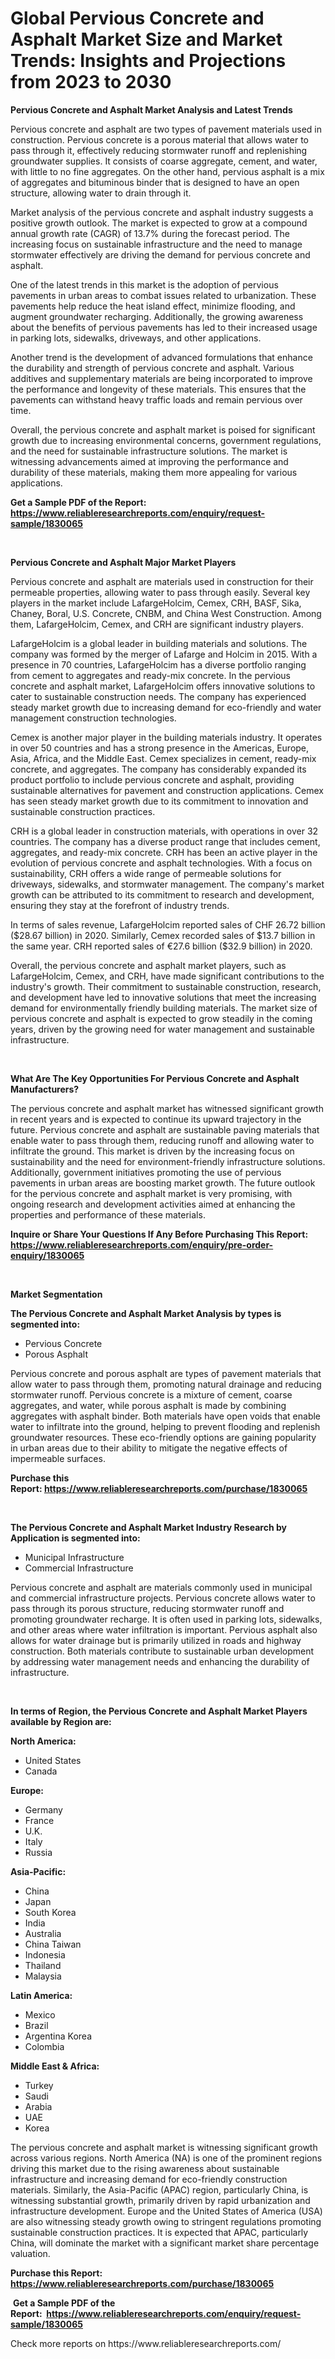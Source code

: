<p><h1>Global Pervious Concrete and Asphalt Market Size and Market Trends: Insights and Projections from 2023 to 2030</h1></p><p><strong>Pervious Concrete and Asphalt Market Analysis and Latest Trends</strong></p>
<p><p>Pervious concrete and asphalt are two types of pavement materials used in construction. Pervious concrete is a porous material that allows water to pass through it, effectively reducing stormwater runoff and replenishing groundwater supplies. It consists of coarse aggregate, cement, and water, with little to no fine aggregates. On the other hand, pervious asphalt is a mix of aggregates and bituminous binder that is designed to have an open structure, allowing water to drain through it.</p><p>Market analysis of the pervious concrete and asphalt industry suggests a positive growth outlook. The market is expected to grow at a compound annual growth rate (CAGR) of 13.7% during the forecast period. The increasing focus on sustainable infrastructure and the need to manage stormwater effectively are driving the demand for pervious concrete and asphalt.</p><p>One of the latest trends in this market is the adoption of pervious pavements in urban areas to combat issues related to urbanization. These pavements help reduce the heat island effect, minimize flooding, and augment groundwater recharging. Additionally, the growing awareness about the benefits of pervious pavements has led to their increased usage in parking lots, sidewalks, driveways, and other applications.</p><p>Another trend is the development of advanced formulations that enhance the durability and strength of pervious concrete and asphalt. Various additives and supplementary materials are being incorporated to improve the performance and longevity of these materials. This ensures that the pavements can withstand heavy traffic loads and remain pervious over time.</p><p>Overall, the pervious concrete and asphalt market is poised for significant growth due to increasing environmental concerns, government regulations, and the need for sustainable infrastructure solutions. The market is witnessing advancements aimed at improving the performance and durability of these materials, making them more appealing for various applications.</p></p>
<p><strong>Get a Sample PDF of the Report:&nbsp; <a href="https://www.reliableresearchreports.com/enquiry/request-sample/1830065">https://www.reliableresearchreports.com/enquiry/request-sample/1830065</a></strong></p>
<p>&nbsp;</p>
<p><strong>Pervious Concrete and Asphalt Major Market Players</strong></p>
<p><p>Pervious concrete and asphalt are materials used in construction for their permeable properties, allowing water to pass through easily. Several key players in the market include LafargeHolcim, Cemex, CRH, BASF, Sika, Chaney, Boral, U.S. Concrete, CNBM, and China West Construction. Among them, LafargeHolcim, Cemex, and CRH are significant industry players.</p><p>LafargeHolcim is a global leader in building materials and solutions. The company was formed by the merger of Lafarge and Holcim in 2015. With a presence in 70 countries, LafargeHolcim has a diverse portfolio ranging from cement to aggregates and ready-mix concrete. In the pervious concrete and asphalt market, LafargeHolcim offers innovative solutions to cater to sustainable construction needs. The company has experienced steady market growth due to increasing demand for eco-friendly and water management construction technologies.</p><p>Cemex is another major player in the building materials industry. It operates in over 50 countries and has a strong presence in the Americas, Europe, Asia, Africa, and the Middle East. Cemex specializes in cement, ready-mix concrete, and aggregates. The company has considerably expanded its product portfolio to include pervious concrete and asphalt, providing sustainable alternatives for pavement and construction applications. Cemex has seen steady market growth due to its commitment to innovation and sustainable construction practices.</p><p>CRH is a global leader in construction materials, with operations in over 32 countries. The company has a diverse product range that includes cement, aggregates, and ready-mix concrete. CRH has been an active player in the evolution of pervious concrete and asphalt technologies. With a focus on sustainability, CRH offers a wide range of permeable solutions for driveways, sidewalks, and stormwater management. The company's market growth can be attributed to its commitment to research and development, ensuring they stay at the forefront of industry trends.</p><p>In terms of sales revenue, LafargeHolcim reported sales of CHF 26.72 billion ($28.67 billion) in 2020. Similarly, Cemex recorded sales of $13.7 billion in the same year. CRH reported sales of €27.6 billion ($32.9 billion) in 2020.</p><p>Overall, the pervious concrete and asphalt market players, such as LafargeHolcim, Cemex, and CRH, have made significant contributions to the industry's growth. Their commitment to sustainable construction, research, and development have led to innovative solutions that meet the increasing demand for environmentally friendly building materials. The market size of pervious concrete and asphalt is expected to grow steadily in the coming years, driven by the growing need for water management and sustainable infrastructure.</p></p>
<p>&nbsp;</p>
<p><strong>What Are The Key Opportunities For Pervious Concrete and Asphalt Manufacturers?</strong></p>
<p><p>The pervious concrete and asphalt market has witnessed significant growth in recent years and is expected to continue its upward trajectory in the future. Pervious concrete and asphalt are sustainable paving materials that enable water to pass through them, reducing runoff and allowing water to infiltrate the ground. This market is driven by the increasing focus on sustainability and the need for environment-friendly infrastructure solutions. Additionally, government initiatives promoting the use of pervious pavements in urban areas are boosting market growth. The future outlook for the pervious concrete and asphalt market is very promising, with ongoing research and development activities aimed at enhancing the properties and performance of these materials.</p></p>
<p><strong>Inquire or Share Your Questions If Any Before Purchasing This Report: <a href="https://www.reliableresearchreports.com/enquiry/pre-order-enquiry/1830065">https://www.reliableresearchreports.com/enquiry/pre-order-enquiry/1830065</a></strong></p>
<p>&nbsp;</p>
<p><strong>Market Segmentation</strong></p>
<p><strong>The Pervious Concrete and Asphalt Market Analysis by types is segmented into:</strong></p>
<p><ul><li>Pervious Concrete</li><li>Porous Asphalt</li></ul></p>
<p><p>Pervious concrete and porous asphalt are types of pavement materials that allow water to pass through them, promoting natural drainage and reducing stormwater runoff. Pervious concrete is a mixture of cement, coarse aggregates, and water, while porous asphalt is made by combining aggregates with asphalt binder. Both materials have open voids that enable water to infiltrate into the ground, helping to prevent flooding and replenish groundwater resources. These eco-friendly options are gaining popularity in urban areas due to their ability to mitigate the negative effects of impermeable surfaces.</p></p>
<p><strong>Purchase this Report:&nbsp;<a href="https://www.reliableresearchreports.com/purchase/1830065">https://www.reliableresearchreports.com/purchase/1830065</a></strong></p>
<p>&nbsp;</p>
<p><strong>The Pervious Concrete and Asphalt Market Industry Research by Application is segmented into:</strong></p>
<p><ul><li>Municipal Infrastructure</li><li>Commercial Infrastructure</li></ul></p>
<p><p>Pervious concrete and asphalt are materials commonly used in municipal and commercial infrastructure projects. Pervious concrete allows water to pass through its porous structure, reducing stormwater runoff and promoting groundwater recharge. It is often used in parking lots, sidewalks, and other areas where water infiltration is important. Pervious asphalt also allows for water drainage but is primarily utilized in roads and highway construction. Both materials contribute to sustainable urban development by addressing water management needs and enhancing the durability of infrastructure.</p></p>
<p>&nbsp;</p>
<p><strong>In terms of Region, the Pervious Concrete and Asphalt Market Players available by Region are:</strong></p>
<p>
    <p> <strong> North America: </strong>
        <ul>
            <li>United States</li>
            <li>Canada</li>
        </ul>
        </p> 
    <p> <strong> Europe: </strong>
        <ul>
            <li>Germany</li>
            <li>France</li>
            <li>U.K.</li>
            <li>Italy</li>
            <li>Russia</li>
        </ul>
        </p> 
    <p> <strong> Asia-Pacific: </strong>
        <ul>
            <li>China</li>
            <li>Japan</li>
            <li>South Korea</li>
            <li>India</li>
            <li>Australia</li>
            <li>China Taiwan</li>
            <li>Indonesia</li>
            <li>Thailand</li>
            <li>Malaysia</li>
        </ul>
        </p> 
    <p> <strong> Latin America: </strong>
        <ul>
            <li>Mexico</li>
            <li>Brazil</li>
            <li>Argentina Korea</li>
            <li>Colombia</li>
        </ul>
        </p> 
    <p> <strong> Middle East & Africa: </strong>
        <ul>
            <li>Turkey</li>
            <li>Saudi</li>
            <li>Arabia</li>
            <li>UAE</li>
            <li>Korea</li>
        </ul>
    </p>
    </p>
<p><p>The pervious concrete and asphalt market is witnessing significant growth across various regions. North America (NA) is one of the prominent regions driving this market due to the rising awareness about sustainable infrastructure and increasing demand for eco-friendly construction materials. Similarly, the Asia-Pacific (APAC) region, particularly China, is witnessing substantial growth, primarily driven by rapid urbanization and infrastructure development. Europe and the United States of America (USA) are also witnessing steady growth owing to stringent regulations promoting sustainable construction practices. It is expected that APAC, particularly China, will dominate the market with a significant market share percentage valuation.</p></p>
<p><strong>Purchase this Report: <a href="https://www.reliableresearchreports.com/purchase/1830065">https://www.reliableresearchreports.com/purchase/1830065</a></strong></p>
<p>&nbsp;<strong>Get a Sample PDF of the Report:&nbsp;&nbsp;<a href="https://www.reliableresearchreports.com/enquiry/request-sample/1830065">https://www.reliableresearchreports.com/enquiry/request-sample/1830065</a></strong></p>
<p><strong></strong></p>
<p>Check more reports on https://www.reliableresearchreports.com/</p>